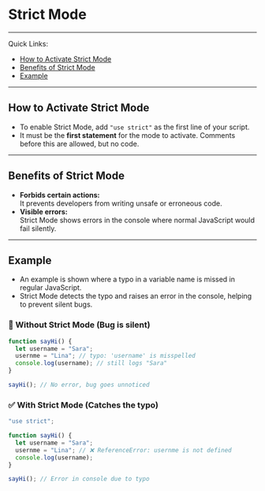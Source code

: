 # Strict Mode

---

Quick Links:

- [How to Activate Strict Mode](#how-to-activate-strict-mode)
- [Benefits of Strict Mode](#benefits-of-strict-mode)
- [Example](#example)

---

## How to Activate Strict Mode

- To enable Strict Mode, add `"use strict"` as the first line of your script.
- It must be the **first statement** for the mode to activate. Comments before this are allowed, but no code.

---

## Benefits of Strict Mode

- **Forbids certain actions:**  
  It prevents developers from writing unsafe or erroneous code.
- **Visible errors:**  
  Strict Mode shows errors in the console where normal JavaScript would fail silently.

---

## Example

- An example is shown where a typo in a variable name is missed in regular JavaScript.
- Strict Mode detects the typo and raises an error in the console, helping to prevent silent bugs.

### 🐞 Without Strict Mode (Bug is silent)

```js
function sayHi() {
  let username = "Sara";
  usernme = "Lina"; // typo: 'username' is misspelled
  console.log(username); // still logs "Sara"
}

sayHi(); // No error, bug goes unnoticed
```

### ✅ With Strict Mode (Catches the typo)

```js
"use strict";

function sayHi() {
  let username = "Sara";
  usernme = "Lina"; // ❌ ReferenceError: usernme is not defined
  console.log(username);
}

sayHi(); // Error in console due to typo
```
